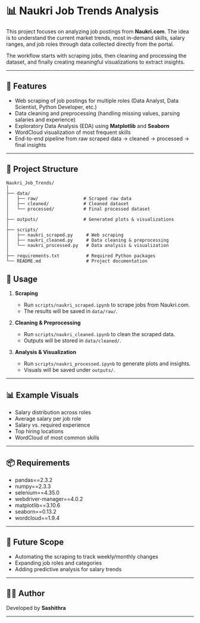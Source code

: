 # 📊 Naukri Job Trends Analysis  

This project focuses on analyzing job postings from **Naukri.com**. The idea is to understand the current market trends, most in-demand skills, salary ranges, and job roles through data collected directly from the portal.  

The workflow starts with scraping jobs, then cleaning and processing the dataset, and finally creating meaningful visualizations to extract insights.  

---

## 🚀 Features  

- Web scraping of job postings for multiple roles (Data Analyst, Data Scientist, Python Developer, etc.)  
- Data cleaning and preprocessing (handling missing values, parsing salaries and experience)  
- Exploratory Data Analysis (EDA) using **Matplotlib** and **Seaborn**  
- WordCloud visualization of most frequent skills  
- End-to-end pipeline from raw scraped data → cleaned → processed → final insights  

---

## 📂 Project Structure  

```
Naukri_Job_Trends/
│
├── data/
│   ├── raw/                 # Scraped raw data
│   ├── cleaned/             # Cleaned dataset
│   └── processed/           # Final processed dataset 
│
├── outputs/                 # Generated plots & visualizations
│
├── scripts/                 
│   ├── naukri_scraped.py     # Web scraping
│   ├── naukri_cleaned.py     # Data cleaning & preprocessing
│   └── naukri_processed.py   # Data analysis & visualization
│
├── requirements.txt          # Required Python packages
└── README.md                 # Project documentation
```

## 📑 Usage  

1. **Scraping**  
   - Run `scripts/naukri_scraped.ipynb` to scrape jobs from Naukri.com.  
   - The results will be saved in `data/raw/`.  

2. **Cleaning & Preprocessing**  
   - Run `scripts/naukri_cleaned.ipynb` to clean the scraped data.  
   - Outputs will be stored in `data/cleaned/`.  

3. **Analysis & Visualization**  
   - Run `scripts/naukri_processed.ipynb` to generate plots and insights.  
   - Visuals will be saved under `outputs/`.  

---

## 📊 Example Visuals  

- Salary distribution across roles  
- Average salary per job role  
- Salary vs. required experience  
- Top hiring locations  
- WordCloud of most common skills  

---

## 📦 Requirements  

- pandas==2.3.2  
- numpy==2.3.3  
- selenium==4.35.0  
- webdriver-manager==4.0.2  
- matplotlib==3.10.6  
- seaborn==0.13.2  
- wordcloud==1.9.4  

---

## 🔮 Future Scope  

- Automating the scraping to track weekly/monthly changes  
- Expanding job roles and categories  
- Adding predictive analysis for salary trends  

---

## 👩‍💻 Author  

Developed by **Sashithra**  

---
